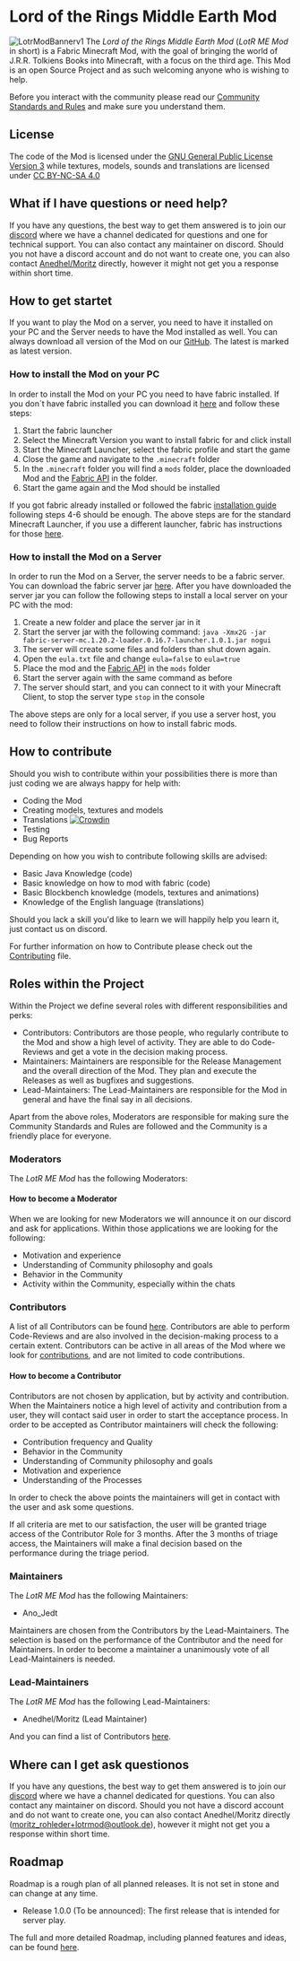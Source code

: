# Lord of the Rings Middle Earth Mod
![LotrModBannerv1](https://github.com/user-attachments/assets/c0394c6c-ad56-4576-b0dd-dabd99106ab7)
The *Lord of the Rings Middle Earth Mod* (*LotR ME Mod* in short) is a Fabric Minecraft Mod, with the goal of bringing the world of J.R.R. Tolkiens Books into Minecraft, with a focus on the third age. 
This Mod is an open Source Project and as such welcoming anyone who is wishing to help. 

Before you interact with the community please read our [Community Standards and Rules](CODE_OF_CONDUCT.md) and make sure you understand them.

## License
The code of the Mod is licensed under the [GNU General Public License Version 3](LICENSE_GPL) while textures, models, sounds and translations are licensed under [CC BY-NC-SA 4.0](LICENSE_CC-BY-NC-SA)

## What if I have questions or need help?
If you have any questions, the best way to get them answered is to join our [discord](https://discord.com/invite/cQSpXR6bjz) where we have a channel dedicated for questions and one for technical support.
You can also contact any maintainer on discord.
Should you not have a discord account and do not want to create one, you can also contact [Anedhel/Moritz](mailto:moritz_rohleder+lotrmod@outlook.de) directly,
however it might not get you a response within short time.

## How to get startet
If you want to play the Mod on a server, you need to have it installed on your PC and the Server needs to have the Mod installed as well.
You can always download all version of the Mod on our [GitHub](https://github.com/Lord-of-the-Rings-Middle-Earth-Mod/Lord-of-the-Rings-Middle-Earth-Mod/releases).
The latest is marked as latest version.

### How to install the Mod on your PC
In order to install the Mod on your PC you need to have fabric installed.
If you don´t have fabric installed you can download it [here](https://fabricmc.net/use/installer/) and follow these steps:
1. Start the fabric launcher
2. Select the Minecraft Version you want to install fabric for and click install
3. Start the Minecraft Launcher, select the fabric profile and start the game
4. Close the game and navigate to the `.minecraft` folder
5. In the `.minecraft` folder you will find a `mods` folder, place the downloaded Mod and the [Fabric API](https://www.curseforge.com/minecraft/mc-mods/fabric-api) in the folder.
6. Start the game again and the Mod should be installed

If you got fabric already installed or followed the fabric [installation guide](https://docs.fabricmc.net/players/installing-fabric) following steps 4-6 should be enough.
The above steps are for the standard Minecraft Launcher, if you use a different launcher, fabric has instructions for those [here](https://fabricmc.net/use/installer/).

### How to install the Mod on a Server
In order to run the Mod on a Server, the server needs to be a fabric server. You can download the fabric server jar [here](https://fabricmc.net/use/server/).
After you have downloaded the server jar you can follow the following steps to install a local server on your PC with the mod:
1. Create a new folder and place the server jar in it
2. Start the server jar with the following command: `java -Xmx2G -jar fabric-server-mc.1.20.2-loader.0.16.7-launcher.1.0.1.jar nogui`
3. The server will create some files and folders than shut down again.
4. Open the `eula.txt` file and change `eula=false` to `eula=true`
5. Place the mod and the [Fabric API](https://www.curseforge.com/minecraft/mc-mods/fabric-api) in the `mods` folder
6. Start the server again with the same command as before
7. The server should start, and you can connect to it with your Minecraft Client, to stop the server type `stop` in the console

The above steps are only for a local server, if you use a server host, you need to follow their instructions on how to install fabric mods.

## How to contribute
Should you wish to contribute within your possibilities there is more than just coding we are always happy for help with:
- Coding the Mod
- Creating models, textures and models 
- Translations [![Crowdin](https://badges.crowdin.net/lord-of-the-rings-middle-earth/localized.svg)](https://crowdin.com/project/lord-of-the-rings-middle-earth)
- Testing
- Bug Reports

Depending on how you wish to contribute following skills are advised:
- Basic Java Knowledge (code) 
- Basic knowledge on how to mod with fabric (code) 
- Basic Blockbench knowledge (models, textures and animations)
- Knowledge of the English language (translations)

Should you lack a skill you'd like to learn we will happily help you learn it, just contact us on discord. 

For further information on how to Contribute please check out the [Contributing](CONTRIBUTING.md) file.

## Roles within the Project
Within the Project we define several roles with different responsibilities and perks:
- Contributors: Contributors are those people, who regularly contribute to the Mod and show a high level of activity. They are able to do Code-Reviews and get a vote in the decision making process.
- Maintainers: Maintainers are responsible for the Release Management and the overall direction of the Mod. They plan and execute the Releases as well as bugfixes and suggestions.
- Lead-Maintainers: The Lead-Maintainers are responsible for the Mod in general and have the final say in all decisions.

Apart from the above roles, Moderators are responsible for making sure the Community Standards and Rules are followed and the Community is a friendly place for everyone.

### Moderators
The *LotR ME Mod* has the following Moderators:

#### How to become a Moderator
When we are looking for new Moderators we will announce it on our discord and ask for applications.
Within those applications we are looking for the following:
- Motivation and experience
- Understanding of Community philosophy and goals
- Behavior in the Community
- Activity within the Community, especially within the chats

### Contributors
A list of all Contributors can be found [here](CONTRIBUTORS.md).
Contributors are able to perform Code-Reviews and are also involved in the decision-making process to a certain extent.
Contributors can be active in all areas of the Mod where we look for [contributions](#how-to-contribute), and are not limited to code contributions.

#### How to become a Contributor
Contributors are not chosen by application, but by activity and contribution.
When the Maintainers notice a high level of activity and contribution from a user, they will contact said user in order to start the acceptance process.
In order to be accepted as Contributor maintainers will check the following:
- Contribution frequency and Quality
- Behavior in the Community
- Understanding of Community philosophy and goals
- Motivation and experience
- Understanding of the Processes

In order to check the above points the maintainers will get in contact with the user and ask some questions.

If all criteria are met to our satisfaction, the user will be granted triage access of the Contributor Role for 3 months. 
After the 3 months of triage access, the Maintainers will make a final decision based on the performance during the triage period.

### Maintainers
The *LotR ME Mod* has the following Maintainers:
- Ano_Jedt

Maintainers are chosen from the Contributors by the Lead-Maintainers.
The selection is based on the performance of the Contributor and the need for Maintainers.
In order to become a maintainer a unanimously vote of all Lead-Maintainers is needed.

### Lead-Maintainers
The *LotR ME Mod* has the following Lead-Maintainers:
- Anedhel/Moritz (Lead Maintainer)

And you can find a list of Contributors [here](CONTRIBUTORS.md).

## Where can I get ask questionos
If you have any questions, the best way to get them answered is to join our [discord](https://discord.com/invite/cQSpXR6bjz) where we have a channel dedicated for questions.
You can also contact any maintainer on discord.
Should you not have a discord account and do not want to create one, you can also contact Anedhel/Moritz directly (<moritz_rohleder+lotrmod@outlook.de>),
however it might not get you a response within short time.

## Roadmap
Roadmap is a rough plan of all planned releases. It is not set in stone and can change at any time.
- Release 1.0.0 (To be announced): The first release that is intended for server play.

The full and more detailed Roadmap, including planned features and ideas, can be found [here](ROADMAP.md).
